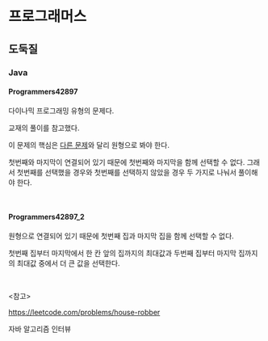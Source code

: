 # 프로그래머스

## 도둑질

### Java

#### Programmers42897

다이나믹 프로그래밍 유형의 문제다. 

교재의 풀이를 참고했다.

이 문제의 핵심은 [다른 문제](https://leetcode.com/problems/house-robber/)와 달리 원형으로 봐야 한다. 

첫번째와 마지막이 연결되어 있기 때문에 첫번째와 마지막을 함께 선택할 수 없다. 그래서 첫번째를 선택했을 경우와 첫번째를 선택하지 않았을 경우 두 가지로 나눠서 풀이해야 한다.

<br>

#### Programmers42897_2

원형으로 연결되어 있기 때문에 첫번째 집과 마지막 집을 함께 선택할 수 없다.

첫번째 집부터 마지막에서 한 칸 앞의 집까지의 최대값과 두번째 집부터 마지막 집까지의 최대값 중에서 더 큰 값을 선택한다.

<br>

<참고>

https://leetcode.com/problems/house-robber

자바 알고리즘 인터뷰

